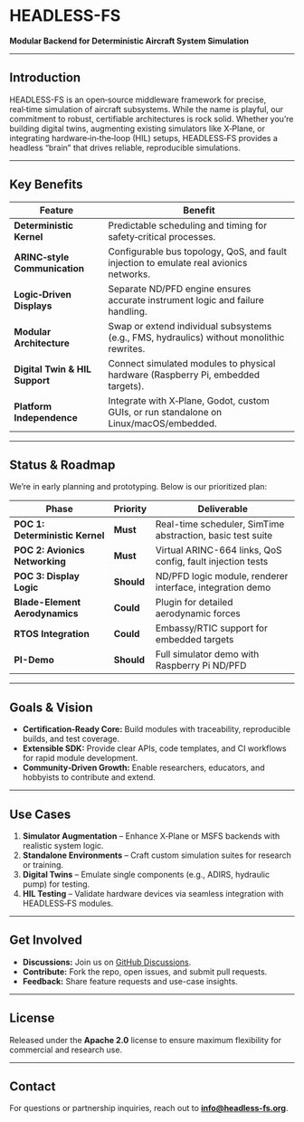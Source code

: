 # HEADLESS-FS

**Modular Backend for Deterministic Aircraft System Simulation**

---

## Introduction

HEADLESS-FS is an open‑source middleware framework for precise, real‑time simulation of aircraft subsystems. While the name is playful, our commitment to robust, certifiable architectures is rock solid. Whether you’re building digital twins, augmenting existing simulators like X‑Plane, or integrating hardware‑in‑the‑loop (HIL) setups, HEADLESS‑FS provides a headless “brain” that drives reliable, reproducible simulations.

---

## Key Benefits

| Feature                        | Benefit                                                                                   |
| ------------------------------ | ----------------------------------------------------------------------------------------- |
| **Deterministic Kernel**       | Predictable scheduling and timing for safety‑critical processes.                          |
| **ARINC‑style Communication**  | Configurable bus topology, QoS, and fault injection to emulate real avionics networks.    |
| **Logic‑Driven Displays**      | Separate ND/PFD engine ensures accurate instrument logic and failure handling.            |
| **Modular Architecture**       | Swap or extend individual subsystems (e.g., FMS, hydraulics) without monolithic rewrites. |
| **Digital Twin & HIL Support** | Connect simulated modules to physical hardware (Raspberry Pi, embedded targets).          |
| **Platform Independence**      | Integrate with X‑Plane, Godot, custom GUIs, or run standalone on Linux/macOS/embedded.    |

---

## Status & Roadmap

We’re in early planning and prototyping. Below is our prioritized plan:

| Phase                           | Priority   | Deliverable                                                |
| ------------------------------- | ---------- | ---------------------------------------------------------- |
| **POC 1: Deterministic Kernel** | **Must**   | Real-time scheduler, SimTime abstraction, basic test suite |
| **POC 2: Avionics Networking**  | **Must**   | Virtual ARINC-664 links, QoS config, fault injection tests |
| **POC 3: Display Logic**        | **Should** | ND/PFD logic module, renderer interface, integration demo  |
| **Blade-Element Aerodynamics**  | **Could**  | Plugin for detailed aerodynamic forces                     |
| **RTOS Integration**            | **Could**  | Embassy/RTIC support for embedded targets                  |
| **PI-Demo**                     | **Should** | Full simulator demo with Raspberry Pi ND/PFD               |

---

## Goals & Vision

* **Certification‑Ready Core:** Build modules with traceability, reproducible builds, and test coverage.
* **Extensible SDK:** Provide clear APIs, code templates, and CI workflows for rapid module development.
* **Community‑Driven Growth:** Enable researchers, educators, and hobbyists to contribute and extend.

---

## Use Cases

1. **Simulator Augmentation** – Enhance X‑Plane or MSFS backends with realistic system logic.
2. **Standalone Environments** – Craft custom simulation suites for research or training.
3. **Digital Twins** – Emulate single components (e.g., ADIRS, hydraulic pump) for testing.
4. **HIL Testing** – Validate hardware devices via seamless integration with HEADLESS‑FS modules.

---

## Get Involved

- **Discussions:** Join us on [GitHub Discussions](https://github.com/mzau/HEADLESS-FS/discussions).
- **Contribute:** Fork the repo, open issues, and submit pull requests.
- **Feedback:** Share feature requests and use-case insights.

---

## License

Released under the **Apache 2.0** license to ensure maximum flexibility for commercial and research use.

---

## Contact

For questions or partnership inquiries, reach out to **[info@headless-fs.org](mailto:info@headless-fs.org)**.

